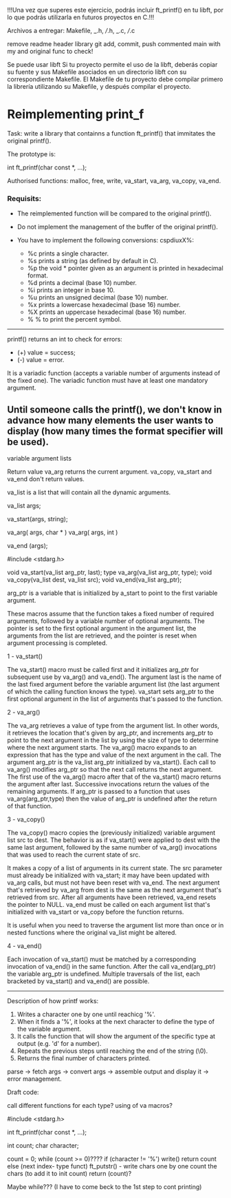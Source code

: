 !!!Una vez que superes este ejercicio, podrás incluir ft_printf() en tu
libft, por lo que podrás utilizarla en futuros proyectos en C.!!!

Archivos a entregar: Makefile, _.h, _/_.h, _.c, _/_.c

remove readme
header
library
git add, commit, push
commented main with my and original func to check!

Se puede usar libft
Si tu proyecto permite el uso de la libft, deberás copiar su fuente y sus Makefile
asociados en un directorio libft con su correspondiente Makefile. El Makefile
de tu proyecto debe compilar primero la librería utilizando su Makefile, y después
compilar el proyecto.

# Reimplementing print_f

Task: write a library that containns a function ft_printf() that immitates the original printf().

The prototype is:

int ft_printf(char const \*, ...);

Authorised functions:
malloc, free, write, va_start, va_arg, va_copy, va_end.

### Requisits:

- The reimplemented function will be compared to the original printf().

- Do not implement the management of the buffer of the original printf().

- You have to implement the following conversions: cspdiuxX%:

  - %c prints a single character.
  - %s prints a string (as defined by default in C).
  - %p the void \* pointer given as an argument is printed in hexadecimal format.
  - %d prints a decimal (base 10) number.
  - %i prints an integer in base 10.
  - %u prints an unsigned decimal (base 10) number.
  - %x prints a lowercase hexadecimal (base 16) number.
  - %X prints an uppercase hexadecimal (base 16) number.
  - % % to print the percent symbol.

---

printf() returns an int to check for errors:

- (+) value = success;
- (-) value = error.

It is a variadic function (accepts a variable number of arguments instead of the fixed one). The variadic function must have at least one mandatory argument.

## Until someone calls the printf(), we don't know in advance how many elements the user wants to display (how many times the format specifier will be used).

variable argument lists

Return value
va_arg returns the current argument.
va_copy, va_start and va_end don't return values.

va_list is a list that will contain all the dynamic arguments.

va_list args;

va_start(args, string);

va_arg( args, char \* )
va_arg( args, int )

va_end (args);

#include <stdarg.h>

void va_start(va_list arg_ptr, last);
type va_arg(va_list arg_ptr, type);
void va_copy(va_list dest, va_list src);
void va_end(va_list arg_ptr);

arg_ptr is a variable that is initialized by a_start to point to the first variable argument.

These macros assume that the function takes a fixed number of required arguments, followed by a variable number of optional arguments.
The pointer is set to the first optional argument in the argument list, the arguments from the list are retrieved, and the pointer is reset when argument processing is completed.

1 - va_start()

The va_start() macro must be called first and it initializes arg_ptr for subsequent use by va_arg() and va_end().
The argument last is the name of the last fixed argument before the variable argument list (the last argument of which the calling function knows the type).
va_start sets arg_ptr to the first optional argument in the list of arguments that's passed to the function.

2 - va_arg()

The va_arg retrieves a value of type from the argument list.
In other words, it retrieves the location that's given by arg_ptr, and increments arg_ptr to point to the next argument in the list by using the size of type to determine where the next argument starts.
The va_arg() macro expands to an expression that has the type and value of the next argument in the call.
The argument arg_ptr is the va_list arg_ptr initialized by va_start().
Each call to va_arg() modifies arg_ptr so that the next call returns the next argument.
The first use of the va_arg() macro after that of the va_start() macro returns the argument after last.
Successive invocations return the values of the remaining arguments.
If arg_ptr is passed to a function that uses va_arg(arg_ptr,type) then the value of arg_ptr is undefined after the return of that function.

3 - va_copy()

The va_copy() macro copies the (previously initialized) variable argument list src to dest.
The behavior is as if va_start() were applied to dest with the same last argument, followed by the same number of va_arg() invocations that was used to reach the current state of src.

It makes a copy of a list of arguments in its current state. The src parameter must already be initialized with va_start; it may have been updated with va_arg calls, but must not have been reset with va_end.
The next argument that's retrieved by va_arg from dest is the same as the next argument that's retrieved from src.
After all arguments have been retrieved, va_end resets the pointer to NULL. va_end must be called on each argument list that's initialized with va_start or va_copy before the function returns.

It is useful when you need to traverse the argument list more than once or in nested functions where the original va_list might be altered.

4 - va_end()

Each invocation of va_start() must be matched by a corresponding invocation of va_end() in the same function.
After the call va_end(arg_ptr) the variable arg_ptr is undefined. Multiple traversals of the list, each bracketed by va_start() and va_end() are possible.

---

Description of how printf works:

1. Writes a character one by one until reachicg '%'.
2. When it finds a '%', it looks at the next character to define the type of the variable argument.
3. It calls the function that will show the argument of the specific type at output (e.g. 'd' for a number).
4. Repeats the previous steps until reaching the end of the string (\0).
5. Returns the final number of characters printed.

parse -> fetch args -> convert args -> assemble output and display it -> error management.

Draft code:

call different functions for each type?
using of va macros?

#include <stdarg.h>

int ft_printf(char const \*, ...);

int count;
char character;

count = 0;
while (count >= 0)????
if (character != '%')
write()
return count
else (next index- type funct)
ft_putstr() - write chars one by one
count the chars (to add it to init count)
return (count)?

Maybe while??? (I have to come beck to the 1st step to cont printing)
